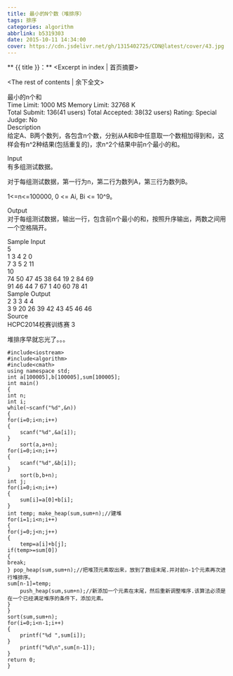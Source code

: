 ```yaml
---
title: 最小的N个数（堆排序）
tags: 排序
categories: algorithm
abbrlink: b5319303
date: 2015-10-11 14:34:00
cover: https://cdn.jsdelivr.net/gh/1315402725/CDN@latest/cover/43.jpg
---
```


** {{ title }}：** <Excerpt in index | 首页摘要>
<!-- more -->
<The rest of contents | 余下全文>

最小的n个和   
Time Limit: 1000 MS	Memory Limit: 32768 K   
Total Submit: 136(41 users)	Total Accepted: 38(32 users)	Rating: 	Special Judge: No   
Description   
给定A、B两个数列，各包含n个数，分别从A和B中任意取一个数相加得到和，这样会有n^2种结果(包括重复的)，求n^2个结果中前n个最小的和。   

 

Input   
有多组测试数据。   

对于每组测试数据，第一行为n，第二行为数列A，第三行为数列B。   

1<=n<=100000, 0 <= Ai, Bi <= 10^9。   

Output   
对于每组测试数据，输出一行，包含前n个最小的和，按照升序输出，两数之间用一个空格隔开。   

Sample Input   
5   
1 3 4 2 0   
7 3 5 2 11   
10   
74 50 47 45 38 64 19 2 84 69   
91 46 44 7 67 1 40 60 78 41   
Sample Output   
2 3 3 4 4   
3 9 20 26 39 42 43 45 46 46   
Source     
HCPC2014校赛训练赛 3   

堆排序早就忘光了。。。   

```
#include<iostream>
#include<algorithm>
#include<cmath>
using namespace std;
int a[100005],b[100005],sum[100005];
int main()
{
int n;
int i;
while(~scanf("%d",&n))
{
for(i=0;i<n;i++)
{
    scanf("%d",&a[i]);
}
    sort(a,a+n);
for(i=0;i<n;i++)
{
    scanf("%d",&b[i]);
}
    sort(b,b+n);
int j;
for(i=0;i<n;i++)
{
    sum[i]=a[0]+b[i];
}
int temp; make_heap(sum,sum+n);//建堆
for(i=1;i<n;i++)
{
for(j=0;j<n;j++)
{
    temp=a[i]+b[j];
if(temp>=sum[0])
{
break;
} pop_heap(sum,sum+n);//把堆顶元素取出来，放到了数组末尾.并对前n-1个元素再次进行堆排序。
sum[n-1]=temp;
    push_heap(sum,sum+n);//新添加一个元素在末尾，然后重新调整堆序.该算法必须是在一个已经满足堆序的条件下，添加元素。
}
}
sort(sum,sum+n);
for(i=0;i<n-1;i++)
{
    printf("%d ",sum[i]);
}
    printf("%d\n",sum[n-1]);
}
return 0;
}
```